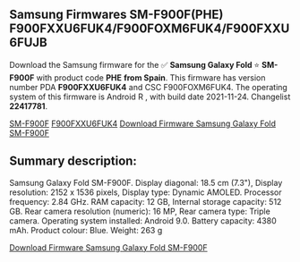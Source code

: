 <h2>Samsung Firmwares SM-F900F(PHE) F900FXXU6FUK4/F900FOXM6FUK4/F900FXXU6FUJB</h2>
Download the Samsung firmware for the ✅ <strong>Samsung Galaxy Fold </strong> ⭐ <strong>SM-F900F</strong> with product code <strong>PHE</strong> <strong> from Spain</strong>. This firmware has version number PDA <strong>F900FXXU6FUK4</strong> and CSC F900FOXM6FUK4. The operating system of this firmware is Android R , with build date 2021-11-24. Changelist <strong>22417781</strong>.


[SM-F900F](https://samfirm.shop/samsung/model/SM-F900F)
[F900FXXU6FUK4](https://samfirm.shop/samsung/pda/F900FXXU6FUK4)
[Download Firmware Samsung Galaxy Fold SM-F900F](https://samfirm.shop/samsung/firmware/477548)
<h2>Summary description:</h2>
<p>Samsung Galaxy Fold SM-F900F. Display diagonal: 18.5 cm (7.3"), Display resolution: 2152 x 1536 pixels, Display type: Dynamic AMOLED. Processor frequency: 2.84 GHz. RAM capacity: 12 GB, Internal storage capacity: 512 GB. Rear camera resolution (numeric): 16 MP, Rear camera type: Triple camera. Operating system installed: Android 9.0. Battery capacity: 4380 mAh. Product colour: Blue. Weight: 263 g</p>


[Download Firmware Samsung Galaxy Fold SM-F900F](https://samfirm.shop/samsung/firmware/477548)
